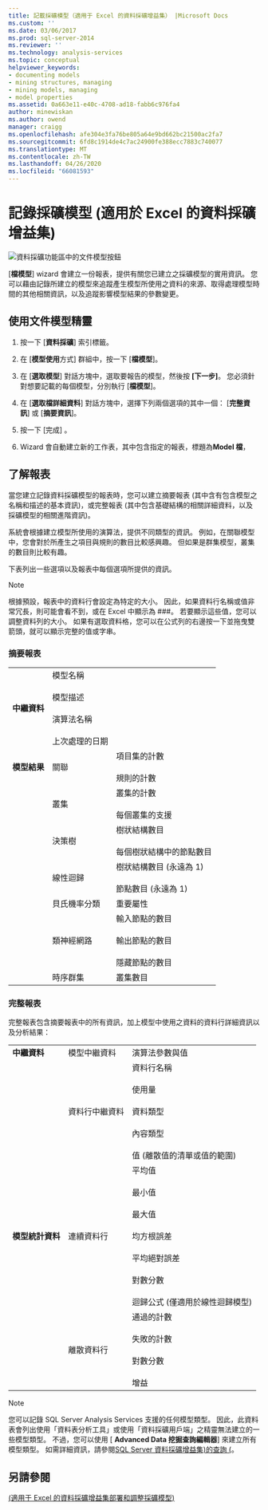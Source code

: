 ```yaml
---
title: 記載採礦模型（適用于 Excel 的資料採礦增益集） |Microsoft Docs
ms.custom: ''
ms.date: 03/06/2017
ms.prod: sql-server-2014
ms.reviewer: ''
ms.technology: analysis-services
ms.topic: conceptual
helpviewer_keywords:
- documenting models
- mining structures, managing
- mining models, managing
- model properties
ms.assetid: 0a663e11-e40c-4708-ad18-fabb6c976fa4
author: minewiskan
ms.author: owend
manager: craigg
ms.openlocfilehash: afe304e3fa76be805a64e9bd662bc21500ac2fa7
ms.sourcegitcommit: 6fd8c1914de4c7ac24900fe388ecc7883c740077
ms.translationtype: MT
ms.contentlocale: zh-TW
ms.lasthandoff: 04/26/2020
ms.locfileid: "66081593"
---
```

# <a name="documenting-mining-models-data-mining-add-ins-for-excel"></a>記錄採礦模型 (適用於 Excel 的資料採礦增益集)
  ![資料採礦功能區中的文件模型按鈕](media/dmc-docmodel.gif "資料採礦功能區中的文件模型按鈕")  
  
 [**檔模型**] wizard 會建立一份報表，提供有關您已建立之採礦模型的實用資訊。 您可以藉由記錄所建立的模型來追蹤產生模型所使用之資料的來源、取得處理模型時間的其他相關資訊，以及追蹤影響模型結果的參數變更。  
  
## <a name="using-the-document-model-wizard"></a>使用文件模型精靈  
  
1.  按一下 [**資料採礦**] 索引標籤。  
  
2.  在 [**模型使用**方式] 群組中，按一下 [**檔模型**]。  
  
3.  在 [**選取模型**] 對話方塊中，選取要報告的模型，然後按 **[下一步]**。 您必須針對想要記載的每個模型，分別執行 [**檔模型**]。  
  
4.  在 [**選取檔詳細資料**] 對話方塊中，選擇下列兩個選項的其中一個： [**完整資訊**] 或 [**摘要資訊**]。  
  
5.  按一下 [完成]  。  
  
6.  Wizard 會自動建立新的工作表，其中包含指定的報表，標題為**Model 檔**，  
  
## <a name="understanding-the-report"></a>了解報表  
 當您建立記錄資料採礦模型的報表時，您可以建立摘要報表 (其中含有包含模型之名稱和描述的基本資訊)，或完整報表 (其中包含基礎結構的相關詳細資料，以及採礦模型的相關進階資訊)。  
  
 系統會根據建立模型所使用的演算法，提供不同類型的資訊。 例如，在關聯模型中，您會對於所產生之項目與規則的數目比較感興趣。 但如果是群集模型，叢集的數目則比較有趣。  
  
 下表列出一些選項以及報表中每個選項所提供的資訊。  
  
> [!NOTE]  
>  根據預設，報表中的資料行會設定為特定的大小。 因此，如果資料行名稱或值非常冗長，則可能會看不到，或在 Excel 中顯示為 ###。 若要顯示這些值，您可以調整資料列的大小。 如果有選取資料格，您可以在公式列的右邊按一下並拖曳雙箭頭，就可以顯示完整的值或字串。  
  
### <a name="summary-report"></a>摘要報表  
  
||||  
|-|-|-|  
|**中繼資料**|模型名稱<br /><br /> 模型描述<br /><br /> 演算法名稱<br /><br /> 上次處理的日期||  
|**模型結果**|關聯|項目集的計數<br /><br /> 規則的計數|  
||叢集|叢集的計數<br /><br /> 每個叢集的支援|  
||決策樹|樹狀結構數目<br /><br /> 每個樹狀結構中的節點數目|  
||線性迴歸|樹狀結構數目 (永遠為 1)<br /><br /> 節點數目 (永遠為 1)|  
||貝氏機率分類|重要屬性|  
||類神經網路|輸入節點的數目<br /><br /> 輸出節點的數目<br /><br /> 隱藏節點的數目|  
||時序群集|叢集數目|  
  
### <a name="complete-report"></a>完整報表  
 完整報表包含摘要報表中的所有資訊，加上模型中使用之資料的資料行詳細資訊以及分析結果：  
  
||||  
|-|-|-|  
|**中繼資料**|模型中繼資料|演算法參數與值|  
||資料行中繼資料|資料行名稱<br /><br /> 使用量<br /><br /> 資料類型<br /><br /> 內容類型<br /><br /> 值 (離散值的清單或值的範圍)|  
|**模型統計資料**|連續資料行|平均值<br /><br /> 最小值<br /><br /> 最大值<br /><br /> 均方根誤差<br /><br /> 平均絕對誤差<br /><br /> 對數分數<br /><br /> 迴歸公式 (僅適用於線性迴歸模型)|  
||離散資料行|通過的計數<br /><br /> 失敗的計數<br /><br /> 對數分數<br /><br /> 增益|  
  
> [!NOTE]  
>  您可以記錄 SQL Server Analysis Services 支援的任何模型類型。 因此，此資料表會列出使用「資料表分析工具」或使用「資料採礦用戶端」之精靈無法建立的一些模型類型。 不過，您可以使用 [ **Advanced Data 挖掘查詢編輯器**] 來建立所有模型類型。 如需詳細資訊，請參閱[SQL Server 資料採礦增益集&#41;的查詢 &#40;](query-sql-server-data-mining-add-ins.md)。  
  
## <a name="see-also"></a>另請參閱  
 [&#40;適用于 Excel 的資料採礦增益集部署和調整採礦模型&#41;](deploying-and-scaling-mining-models-data-mining-add-ins-for-excel.md)  
  
  
